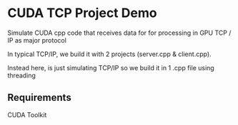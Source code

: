 # CUDA TCP Project Demo 

Simulate CUDA cpp code that receives data for for processing in GPU 
TCP / IP as major protocol 

In typical TCP/IP, we build it with 2 projects (server.cpp & client.cpp).

Instead here, is just simulating TCP/IP so we build it in 1 .cpp file using threading

## Requirements

CUDA Toolkit